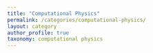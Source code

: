 ```yaml
---
title: "Computational Physics"
permalink: /categories/computational-physics/
layout: category
author_profile: true
taxonomy: computational physics
---
```


